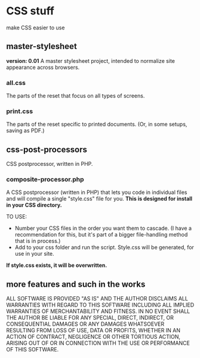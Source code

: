 # CSS stuff
make CSS easier to use

## master-stylesheet
**version: 0.01**
A master stylesheet project, intended to normalize site appearance across browsers.

### all.css
The parts of the reset that focus on all types of screens.

### print.css
The parts of the reset specific to printed documents. (Or, in some setups, saving as PDF.)

## css-post-processors
CSS postprocessor, written in PHP.

### composite-processor.php
A CSS postprocessor (written in PHP) that lets you code in individual files and will compile a single "style.css" file for you. **This is designed for install in your CSS directory.**

TO USE:
* Number your CSS files in the order you want them to cascade. (I have a recommendation for this, but it's part of a bigger file-handling method that is in process.)
* Add to your css folder and run the script. Style.css will be generated, for use in your site.

**If style.css exists, it will be overwritten.**

## more features and such in the works

ALL SOFTWARE IS PROVIDED "AS IS" AND THE AUTHOR DISCLAIMS ALL WARRANTIES WITH REGARD TO THIS SOFTWARE INCLUDING ALL IMPLIED WARRANTIES OF MERCHANTABILITY AND FITNESS. IN NO EVENT SHALL THE AUTHOR BE LIABLE FOR ANY SPECIAL, DIRECT, INDIRECT, OR CONSEQUENTIAL DAMAGES OR ANY DAMAGES WHATSOEVER RESULTING FROM LOSS OF USE, DATA OR PROFITS, WHETHER IN AN ACTION OF CONTRACT, NEGLIGENCE OR OTHER TORTIOUS ACTION, ARISING OUT OF OR IN CONNECTION WITH THE USE OR PERFORMANCE OF THIS SOFTWARE.
